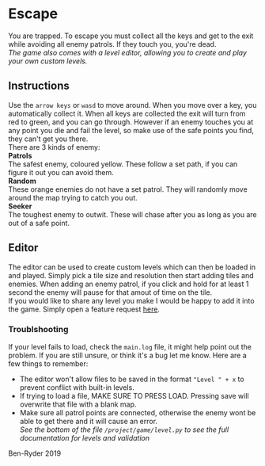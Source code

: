 # Escape
You are trapped. To escape you must collect all the keys and get to the exit while avoiding all enemy patrols. If they touch you, you're dead.  
*The game also comes with a level editor, allowing you to create and play your own custom levels.*

## Instructions
Use the `arrow keys` or `wasd` to move around. When you move over a key, you automatically collect it. When all keys are collected the exit will turn from red to green, and you can go through. However if an enemy touches you at any point you die and fail the level, so make use of the safe points you find, they can't get you there.  
There are 3 kinds of enemy:  
**Patrols**  
The safest enemy, coloured yellow. These follow a set path, if you can figure it out you can avoid them.  
**Random**  
These orange enemies do not have a set patrol. They will randomly move around the map trying to catch you out.  
**Seeker**  
The toughest enemy to outwit. These will chase after you as long as you are out of a safe point.

## Editor
The editor can be used to create custom levels which can then be loaded in and played. Simply pick a tile size and resolution then start adding tiles and enemies. When adding an enemy patrol, if you click and hold for at least 1 second the enemy will pause for that amout of time on the tile.   
If you would like to share any level you make I would be happy to add it into the game. Simply open a feature request [here](https://github.com/Ben-Ryder/Escape/issues).

### Troublshooting
If your level fails to load, check the `main.log` file, it might help point out the problem. If you are still unsure, or think it's a bug let me know. 
Here are a few things to remember:
- The editor won't allow files to be saved in the format `"Level " + x` to prevent conflict with built-in levels.
- If trying to load a file, MAKE SURE TO PRESS LOAD. Pressing save will overwrite that file with a blank map.
- Make sure all patrol points are connected, otherwise the enemy wont be able to get there and it will cause an error.  
*See the bottom of the file `/project/game/level.py` to see the full documentation for levels and validation*  



Ben-Ryder 2019
